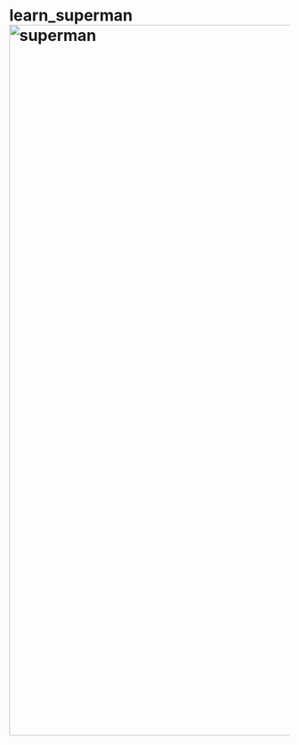 # learn_superman<img width="1276" alt="superman" src="https://user-images.githubusercontent.com/36857623/38650206-9dd62b0c-3dc8-11e8-80f0-e9627f32ff24.png">
